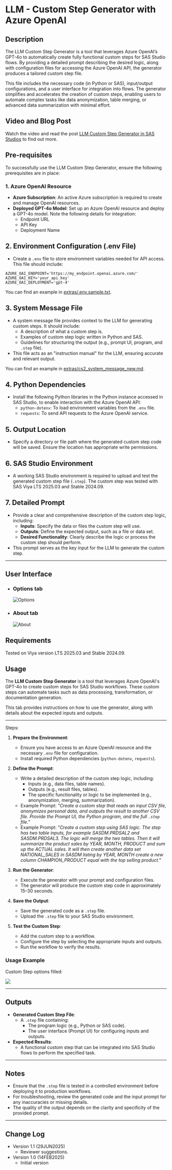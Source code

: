 # LLM - Custom Step Generator with Azure OpenAI

## Description

The LLM Custom Step Generator is a tool that leverages Azure OpenAI’s GPT-4o to automatically create fully functional custom steps for SAS Studio flows. By providing a detailed prompt describing the desired logic, along with configuration files for accessing the Azure OpenAI API, the generator produces a tailored custom step file.

This file includes the necessary code (in Python or SAS), input/output configurations, and a user interface for integration into flows. The generator simplifies and accelerates the creation of custom steps, enabling users to automate complex tasks like data anonymization, table merging, or advanced data summarization with minimal effort.

## Video and Blog Post

Watch the video and read the post [LLM Custom Step Generator in SAS Studios](https://communities.sas.com/t5/SAS-Communities-Library/LLM-Custom-Step-Generator-in-SAS-Studio/ta-p/961986) to find out more.


## Pre-requisites

To successfully use the LLM Custom Step Generator, ensure the following prerequisites are in place:

### 1. Azure OpenAI Resource

- **Azure Subscription**: An active Azure subscription is required to create and manage OpenAI resources.
- **Deployed GPT-4o Model**: Set up an Azure OpenAI resource and deploy a GPT-4o model. Note the following details for integration:
  - Endpoint URL
  - API Key
  - Deployment Name

## 2. Environment Configuration (.env File)

- Create a `.env` file to store environment variables needed for API access. This file should include:

```plaintext
AZURE_OAI_ENDPOINT='https://my_endpoint.openai.azure.com/'
AZURE_OAI_KEY='your_api_key'
AZURE_OAI_DEPLOYMENT='gpt-4'
```

You can find an example in [extras/.env.sample.txt](extras/.env.sample.txt).

## 3. System Message File

- A system message file provides context to the LLM for generating custom steps. It should include:
  - A description of what a custom step is.
  - Examples of custom step logic written in Python and SAS.
  - Guidelines for structuring the output (e.g., prompt UI, program, and `.step` file).
- This file acts as an "instruction manual" for the LLM, ensuring accurate and relevant output.

You can find an example in [extras/cs2_system_message_new.md](extras/cs2_system_message_new.md).

## 4. Python Dependencies

- Install the following Python libraries in the Python instance accessed in SAS Studio, to enable interaction with the Azure OpenAI API:
  - `python-dotenv`: To load environment variables from the `.env` file.
  - `requests`: To send API requests to the Azure OpenAI service.

## 5. Output Location

- Specify a directory or file path where the generated custom step code will be saved. Ensure the location has appropriate write permissions.

## 6. SAS Studio Environment

- A working SAS Studio environment is required to upload and test the generated custom step file (`.step`). The custom step was tested with SAS Viya LTS 2025.03 and Stable 2024.09.

## 7. Detailed Prompt

- Provide a clear and comprehensive description of the custom step logic, including:
  - **Inputs**: Specify the data or files the custom step will use.
  - **Outputs**: Define the expected output, such as a file or data set.
  - **Desired Functionality**: Clearly describe the logic or process the custom step should perform.
- This prompt serves as the key input for the LLM to generate the custom step.

---

## User Interface

* ### Options tab ###

    ![Options](img/LLM%20-%20Custom%20Step%20Generator%20-%20Options.png)

* ### About tab ###

   ![About](img/LLM%20-%20Custom%20Step%20Generator%20-%20About.png)

## Requirements

Tested on Viya version LTS 2025.03 and Stable 2024.09.

## Usage

The **LLM Custom Step Generator** is a tool that leverages Azure OpenAI's GPT-4o to create custom steps for SAS Studio workflows. These custom steps can automate tasks such as data processing, transformation, or documentation generation.

This tab provides instructions on how to use the generator, along with details about the expected inputs and outputs.

---

Steps:

1. **Prepare the Environment**:
   - Ensure you have access to an Azure OpenAI resource and the necessary `.env` file for configuration.
   - Install required Python dependencies (`python-dotenv`, `requests`).

2. **Define the Prompt**:
   - Write a detailed description of the custom step logic, including:
     - Inputs (e.g., data files, table names).
     - Outputs (e.g., result files, tables).
     - The specific functionality or logic to be implemented (e.g., anonymization, merging, summarization).
   - Example Prompt:
     *"Create a custom step that reads an input CSV file, anonymizes personal data, and outputs the result to another CSV file. Provide the Prompt UI, the Python program, and the full `.step` file."*
    - Example Prompt:
    *"Create a custom step using SAS logic.
    The step has two table inputs, for example SASDM.PRDSAL2 and SASDM.PRDSAL3.
    The logic will merge the two tables. Then it will summarize the product sales by YEAR, MONTH, PRODUCT and sum up the ACTUAL sales. It will then create another data set NATIONAL_SALES in SASDM listing by YEAR, MONTH create a new column CHAMPION_PRODUCT equal with the top selling product."*

3. **Run the Generator**:
   - Execute the generator with your prompt and configuration files.
   - The generator will produce the custom step code in approximately 15–30 seconds.

4. **Save the Output**:
   - Save the generated code as a `.step` file.
   - Upload the `.step` file to your SAS Studio environment.

5. **Test the Custom Step**:
   - Add the custom step to a workflow.
   - Configure the step by selecting the appropriate inputs and outputs.
   - Run the workflow to verify the results.

### Usage Example

Custom Step options filled:

  ![](img/LLM%20-%20Custom%20Step%20Generator%20-%20Python%20example.png)

---

## Outputs

- **Generated Custom Step File**:
  - A `.step` file containing:
    - The program logic (e.g., Python or SAS code).
    - The user interface (Prompt UI) for configuring inputs and outputs.
- **Expected Results**:
  - A functional custom step that can be integrated into SAS Studio flows to perform the specified task.

---

## Notes

- Ensure that the `.step` file is tested in a controlled environment before deploying it to production workflows.
- For troubleshooting, review the generated code and the input prompt for any inaccuracies or missing details.
- The quality of the output depends on the clarity and specificity of the provided prompt.

---

## Change Log

* Version 1.1 (29JUN2025)
    * Reviewer suggestions.
* Version 1.0 (14FEB2025)
    * Initial version

<!-- DCO Remediation Commit for Bogdan Teleuca <bogdan.teleuca@sas.com>

I, Bogdan Teleuca <bogdan.teleuca@sas.com>, hereby add my Signed-off-by to this commit: eccafa3b97a067447bb8ba9d2935d444a99a1c0d

Signed-off-by: Bogdan Teleuca <bogdan.teleuca@sas.com>   -->